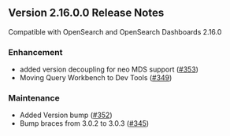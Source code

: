 ## Version 2.16.0.0 Release Notes

Compatible with OpenSearch and OpenSearch Dashboards 2.16.0

### Enhancement

- added version decoupling for neo MDS support ([#353](https://github.com/opensearch-project/dashboards-query-workbench/pull/353))
- Moving Query Workbench to Dev Tools ([#349](https://github.com/opensearch-project/dashboards-query-workbench/pull/349))


### Maintenance

- Added Version bump ([#352](https://github.com/opensearch-project/dashboards-query-workbench/pull/352))
- Bump braces from 3.0.2 to 3.0.3 ([#345](https://github.com/opensearch-project/dashboards-query-workbench/pull/345))

